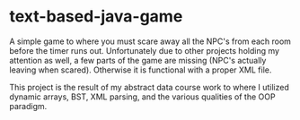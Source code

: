 # text-based-java-game

A simple game to where you must scare away all the NPC's from each room before the timer runs out. Unfortunately due to other projects holding my attention as well, a few parts of the game are missing (NPC's actually leaving when scared). Otherwise it is functional with a proper XML file. 

This project is the result of my abstract data course work to where I utilized dynamic arrays, BST, XML parsing, and the various qualities of the OOP paradigm.
